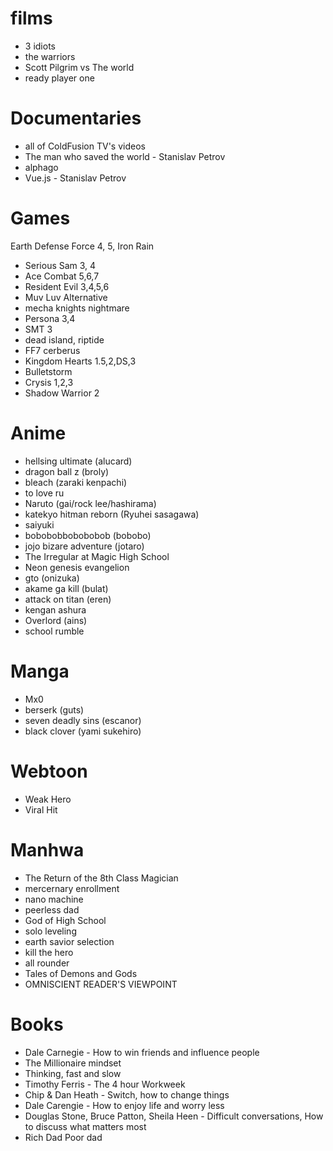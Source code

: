 # films 
* 3 idiots
* the warriors
* Scott Pilgrim vs The world
* ready player one 

# Documentaries
* all of ColdFusion TV's videos
* The man who saved the world - Stanislav Petrov
* alphago
* Vue.js - Stanislav Petrov   

# Games
Earth Defense Force 4, 5, Iron Rain
* Serious Sam 3, 4
* Ace Combat 5,6,7
* Resident Evil 3,4,5,6
* Muv Luv Alternative
* mecha knights nightmare
* Persona 3,4
* SMT 3
* dead island, riptide
* FF7 cerberus
* Kingdom Hearts 1.5,2,DS,3
* Bulletstorm
* Crysis 1,2,3
* Shadow Warrior 2

# Anime
* hellsing ultimate (alucard)
* dragon ball z (broly)
* bleach (zaraki kenpachi)
* to love ru
* Naruto (gai/rock lee/hashirama)
* katekyo hitman reborn (Ryuhei sasagawa)
* saiyuki
* bobobobbobobobob (bobobo)
* jojo bizare adventure (jotaro)
* The Irregular at Magic High School
* Neon genesis evangelion
* gto (onizuka)
* akame ga kill (bulat)
* attack on titan (eren)
* kengan ashura 
* Overlord (ains)
* school rumble

# Manga 
* Mx0
* berserk (guts)
* seven deadly sins (escanor)
* black clover (yami sukehiro)

# Webtoon 
* Weak Hero
* Viral Hit

# Manhwa
* The Return of the 8th Class Magician
* mercernary enrollment
* nano machine
* peerless dad
* God of High School
* solo leveling
* earth savior selection
* kill the hero
* all rounder
* Tales of Demons and Gods
* OMNISCIENT READER'S VIEWPOINT

# Books
* Dale Carnegie - How to win friends and influence people
* The Millionaire mindset
* Thinking, fast and slow 
* Timothy Ferris - The 4 hour Workweek
* Chip & Dan Heath - Switch, how to change things 
* Dale Carengie - How to enjoy life and worry less 
* Douglas Stone, Bruce Patton, Sheila Heen - Difficult conversations, How to discuss what matters most
* Rich Dad Poor dad
